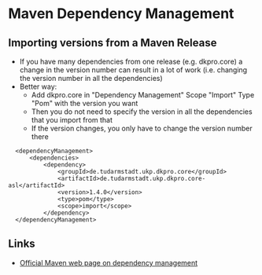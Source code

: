 # Maven Dependency Management #

## Importing versions from a Maven Release ##
  * If you have many dependencies from one release (e.g. dkpro.core) a change in the version number can result in a lot of work (i.e. changing the version number in all the dependencies)
  * Better way:
    * Add dkpro.core in "Dependency Management" Scope "Import" Type "Pom" with the version you want
    * Then you do not need to specify the version in all the dependencies that you import from that
    * If the version changes, you only have to change the version number there

```
  <dependencyManagement>
      <dependencies>
          <dependency>
              <groupId>de.tudarmstadt.ukp.dkpro.core</groupId>
              <artifactId>de.tudarmstadt.ukp.dkpro.core-asl</artifactId>
              <version>1.4.0</version>
              <type>pom</type>
              <scope>import</scope>
          </dependency>       
  </dependencyManagement>
```

## Links ##

  * [Official Maven web page on dependency management](http://maven.apache.org/guides/introduction/introduction-to-dependency-mechanism.html#Dependency_Management)